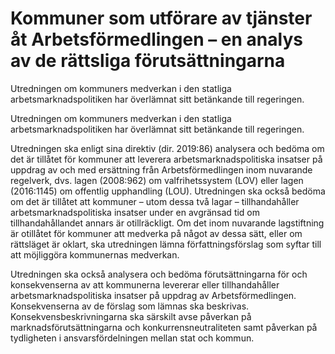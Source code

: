 # Kommuner som utförare av tjänster åt Arbetsförmedlingen – en analys av de rättsliga förutsättningarna

Utredningen om kommuners medverkan i den statliga arbetsmarknadspolitiken har överlämnat sitt betänkande till regeringen.

Utredningen om kommuners medverkan i den statliga arbetsmarknadspolitiken har överlämnat sitt betänkande till regeringen.

Utredningen ska enligt sina direktiv (dir. 2019:86) analysera och bedöma om det är tillåtet för kommuner att leverera arbetsmarknadspolitiska insatser på uppdrag av och med ersättning från Arbetsförmedlingen inom nuvarande regelverk, dvs. lagen (2008:962) om valfrihetssystem (LOV) eller lagen (2016:1145) om offentlig upphandling (LOU). Utredningen ska också bedöma om det är tillåtet att kommuner – utom dessa två lagar – tillhandahåller arbetsmarknadspolitiska insatser under en avgränsad tid om tillhandahållandet annars är otillräckligt. Om det inom nuvarande lagstiftning är otillåtet för kommuner att medverka på något av dessa sätt, eller om rättsläget är oklart, ska utredningen lämna författningsförslag som syftar till att möjliggöra kommunernas medverkan.

Utredningen ska också analysera och bedöma förutsättningarna för och konsekvenserna av att kommunerna levererar eller tillhandahåller arbetsmarknadspolitiska insatser på uppdrag av Arbetsförmedlingen. Konsekvenserna av de förslag som lämnas ska beskrivas. Konsekvensbeskrivningarna ska särskilt avse påverkan på marknadsförutsättningarna och konkurrensneutraliteten samt påverkan på tydligheten i ansvarsfördelningen mellan stat och kommun.
